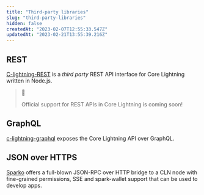 ```yaml
---
title: "Third-party libraries"
slug: "third-party-libraries"
hidden: false
createdAt: "2023-02-07T12:55:33.547Z"
updatedAt: "2023-02-21T13:55:39.216Z"
---
```

## REST

[C-lightning-REST](https://github.com/Ride-The-Lightning/c-lightning-REST) is a _third party_ REST API interface for Core Lightning written in Node.js.

> 📘 
> 
> Official support for REST APIs in Core Lightning is coming soon!

## GraphQL

 [c-lightning-graphql](https://github.com/nettijoe96/c-lightning-graphql) exposes the Core Lightning API over GraphQL.

## JSON over HTTPS

[Sparko](https://github.com/fiatjaf/sparko) offers a full-blown JSON-RPC over HTTP bridge to a CLN node with fine-grained permissions, SSE and spark-wallet support that can be used to develop apps.
